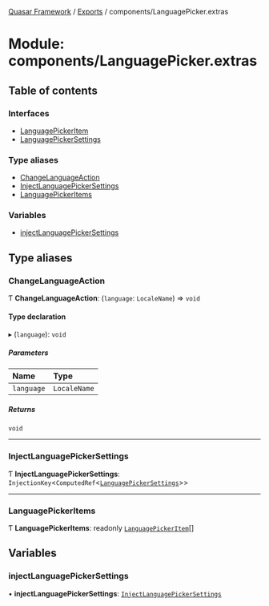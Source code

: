 [Quasar Framework](../index.md) / [Exports](../modules.md) / components/LanguagePicker.extras

# Module: components/LanguagePicker.extras

## Table of contents

### Interfaces

- [LanguagePickerItem](../interfaces/components_LanguagePicker_extras.LanguagePickerItem.md)
- [LanguagePickerSettings](../interfaces/components_LanguagePicker_extras.LanguagePickerSettings.md)

### Type aliases

- [ChangeLanguageAction](components_LanguagePicker_extras.md#changelanguageaction)
- [InjectLanguagePickerSettings](components_LanguagePicker_extras.md#injectlanguagepickersettings)
- [LanguagePickerItems](components_LanguagePicker_extras.md#languagepickeritems)

### Variables

- [injectLanguagePickerSettings](components_LanguagePicker_extras.md#injectlanguagepickersettings)

## Type aliases

### ChangeLanguageAction

Ƭ **ChangeLanguageAction**: (`language`: `LocaleName`) => `void`

#### Type declaration

▸ (`language`): `void`

##### Parameters

| Name | Type |
| :------ | :------ |
| `language` | `LocaleName` |

##### Returns

`void`

___

### InjectLanguagePickerSettings

Ƭ **InjectLanguagePickerSettings**: `InjectionKey`<`ComputedRef`<[`LanguagePickerSettings`](../interfaces/components_LanguagePicker_extras.LanguagePickerSettings.md)\>\>

___

### LanguagePickerItems

Ƭ **LanguagePickerItems**: readonly [`LanguagePickerItem`](../interfaces/components_LanguagePicker_extras.LanguagePickerItem.md)[]

## Variables

### injectLanguagePickerSettings

• **injectLanguagePickerSettings**: [`InjectLanguagePickerSettings`](components_LanguagePicker_extras.md#injectlanguagepickersettings)
